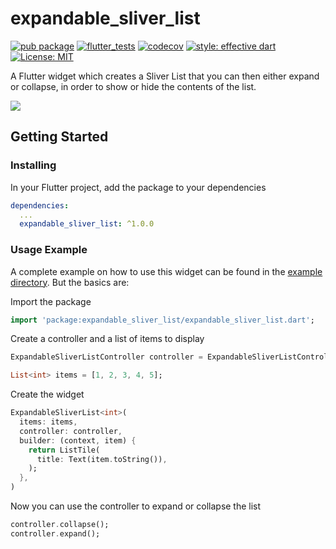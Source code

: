# expandable_sliver_list

[![pub package](https://img.shields.io/pub/v/expandable_sliver_list.svg)](https://pub.dev/packages/expandable_sliver_list)
[![flutter_tests](https://github.com/TNorbury/flutter_expandable_sliver_list/workflows/flutter%20tests/badge.svg)](https://github.com/TNorbury/flutter_expandable_sliver_list/actions?query=workflow%3A%22flutter+tests%22)
[![codecov](https://codecov.io/gh/TNorbury/flutter_expandable_sliver_list/branch/master/graph/badge.svg)](https://codecov.io/gh/TNorbury/flutter_expandable_sliver_list)
[![style: effective dart](https://img.shields.io/badge/style-effective_dart-40c4ff.svg)](https://pub.dev/packages/effective_dart)
[![License: MIT](https://img.shields.io/badge/License-MIT-yellow.svg)](https://opensource.org/licenses/MIT)

A Flutter widget which creates a Sliver List that you can then either expand or collapse, in order to show or hide the contents of the list.

![](https://raw.githubusercontent.com/TNorbury/flutter_expandable_sliver_list/master/readme_assets/example.gif)

## Getting Started

### Installing

In your Flutter project, add the package to your dependencies

```yml
dependencies:
  ...
  expandable_sliver_list: ^1.0.0
```

### Usage Example

A complete example on how to use this widget can be found in the [example directory](https://github.com/TNorbury/flutter_expandable_sliver_list/tree/master/example).
But the basics are:

Import the package

```dart
import 'package:expandable_sliver_list/expandable_sliver_list.dart';
```

Create a controller and a list of items to display

```dart
ExpandableSliverListController controller = ExpandableSliverListController();

List<int> items = [1, 2, 3, 4, 5];
```

Create the widget

```dart
ExpandableSliverList<int>(
  items: items,
  controller: controller,
  builder: (context, item) {
    return ListTile(
      title: Text(item.toString()),
    );
  },
)
```

Now you can use the controller to expand or collapse the list

```dart
controller.collapse();
controller.expand();
```
